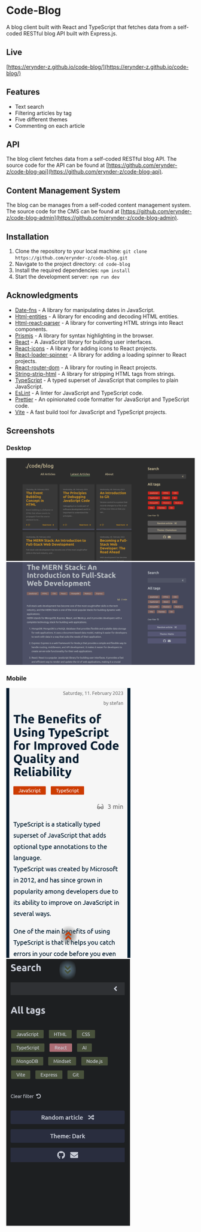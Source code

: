 # Code-Blog

A blog client built with React and TypeScript that fetches data from a self-coded RESTful blog API built with Express.js.

## Live

[https://erynder-z.github.io/code-blog/](https://erynder-z.github.io/code-blog/)

## Features

- Text search
- Filtering articles by tag
- Five different themes
- Commenting on each article

## API

The blog client fetches data from a self-coded RESTful blog API. The source code for the API can be found at [https://github.com/erynder-z/code-blog-api](https://github.com/erynder-z/code-blog-api).

## Content Management System

The blog can be manages from a self-coded content management system. The source code for the CMS can be found at [https://github.com/erynder-z/code-blog-admin](https://github.com/erynder-z/code-blog-admin).

## Installation

1.  Clone the repository to your local machine: `git clone https://github.com/erynder-z/code-blog.git`
2.  Navigate to the project directory: `cd code-blog`
3.  Install the required dependencies: `npm install`
4.  Start the development server: `npm run dev`

## Acknowledgments

- [Date-fns](https://date-fns.org/) - A library for manipulating dates in JavaScript.
- [Html-entities](https://github.com/mdevils/node-html-entities) - A library for encoding and decoding HTML entities.
- [Html-react-parser](https://github.com/remarkablemark/html-react-parser) - A library for converting HTML strings into React components.
- [Prismjs](https://prismjs.com/) - A library for syntax highlighting in the browser.
- [React](https://reactjs.org/) - A JavaScript library for building user interfaces.
- [React-icons](https://github.com/react-icons/react-icons) - A library for adding icons to React projects.
- [React-loader-spinner](https://github.com/mhnpd/react-loader-spinner) - A library for adding a loading spinner to React projects.
- [React-router-dom](https://github.com/ReactTraining/react-router/tree/master/packages/react-router-dom) - A library for routing in React projects.
- [String-strip-html](https://github.com/vkurchatkin/string-strip-html) - A library for stripping HTML tags from strings.
- [TypeScript](https://www.typescriptlang.org/) - A typed superset of JavaScript that compiles to plain JavaScript.
- [EsLint](https://eslint.org/) - A linter for JavaScript and TypeScript code.
- [Prettier](https://prettier.io/) - An opinionated code formatter for JavaScript and TypeScript code.
- [Vite](https://vite.dev/) - A fast build tool for JavaScript and TypeScript projects.

## Screenshots

### Desktop

<img src="src/assets/screenshot_1.png" alt="screenshot"/>
<img src="src/assets/screenshot_2.png" alt="screenshot"/>

### Mobile

<img src="src/assets/screenshot_3.png" alt="screenshot"/>
<img src="src/assets/screenshot_4.png" alt="screenshot"/>
